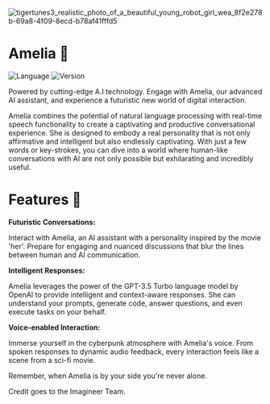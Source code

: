 

![tigertunes3_realistic_photo_of_a_beautiful_young_robot_girl_wea_8f2e278b-69a8-4f09-8ecd-b78af41fffd5](https://github.com/Imagineer99/Amelia/assets/130007945/cd3cc333-0a84-4b39-bb72-8770082cf495)

# Amelia 🎤
![Language](https://img.shields.io/badge/Language-Python-blue.svg) ![Version](https://img.shields.io/badge/Version-1.0-brightgreen.svg)

Powered by cutting-edge A.I technology. Engage with Amelia, our advanced AI assistant, and experience a futuristic new world of digital interaction.

Amelia combines the potential of natural language processing with real-time speech functionality to create a captivating and productive conversational experience. 
She is designed to embody a real personality that is not only affirmative and intelligent but also endlessly captivating. 
With just a few words or key-strokes, you can dive into a world where human-like conversations with AI are not only possible but exhilarating and incredibly useful.

# Features 🤖
**Futuristic Conversations:**

Interact with Amelia, an AI assistant with a personality inspired by the movie 'her'. Prepare for engaging and nuanced discussions that blur the lines between human and AI communication.

**Intelligent Responses:**

Amelia leverages the power of the GPT-3.5 Turbo language model by OpenAI to provide intelligent and context-aware responses. She can understand your prompts, generate code, answer questions, and even execute tasks on your behalf.

**Voice-enabled Interaction:**

Immerse yourself in the cyberpunk atmosphere with Amelia's voice. From spoken responses to dynamic audio feedback, every interaction feels like a scene from a sci-fi movie.

Remember, when Amelia is by your side you're never alone.

Credit goes to the Imagineer Team.
